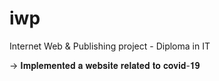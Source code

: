 # iwp
Internet Web &amp; Publishing project - Diploma in IT

→ 𝐈𝐦𝐩𝐥𝐞𝐦𝐞𝐧𝐭𝐞𝐝 𝐚 𝐰𝐞𝐛𝐬𝐢𝐭𝐞 𝐫𝐞𝐥𝐚𝐭𝐞𝐝 𝐭𝐨 𝐜𝐨𝐯𝐢𝐝-𝟏𝟗
